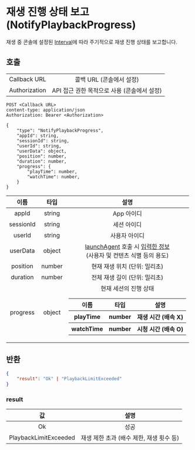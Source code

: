 # 재생 진행 상태 보고 (NotifyPlaybackProgress)

재생 중 콘솔에 설정된 [Interval](./home.md#interval-설정)에 따라 주기적으로 재생 진행 상태를 보고합니다.

## 호출

|||
|:--:|:--:|
|Callback URL|콜백 URL (콘솔에서 설정)|
|Authorization|API 접근 권한 목적으로 사용 (콘솔에서 설정)|

```http
POST <Callback URL>
content-type: application/json
Authorization: Bearer <Authorization>

{
    "type": "NotifyPlaybackProgress",
    "appId": string,
    "sessionId": string,
    "userId": string,
    "userData": object,
    "position": number,
    "duration": number,
    "progress": { 
        "playTime": number,
        "watchTime": number,
    }
}
```


|이름|타입|설명|
|:--:|:--:|:--:|
|appId|string|App 아이디|
|sessionId|string|세션 아이디|
|userId|string|사용자 아이디|
|userData|object|[launchAgent](../agent/home.md#launchagent) 호출 시 [입력한 정보](../agent/home.md#drm)<br>(사용자 및 컨텐츠 식별 등의 용도)|
|position|number|현재 재생 위치 (단위: 밀리초)|
|duration|number|전체 재생 길이 (단위: 밀리초)|
|progress|object|현재 세션의 진행 상태<p></p><table><thead><tr><th>이름</th><th>타입</th><th>설명</th></thead><tbody><tr><th>playTime</th><th>number</th><th>재생 시간 (배속 X)</th></tr><tr><th>watchTime</th><th>number</th><th>시청 시간 (배속 O)</th></tr></tbody></table>|

## 반환

```json
{
    "result": "Ok" | "PlaybackLimitExceeded"
}
```

### result

|값|설명|
|:--:|:--:|
|Ok|성공|
|PlaybackLimitExceeded|재생 제한 초과 (배수 제한, 재생 횟수 등)|
